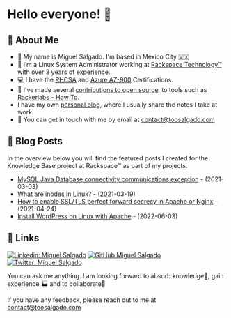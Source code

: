 # Hello everyone! 👋
## 🚀 About Me
- 🤝 My name is Miguel Salgado. I'm based in Mexico City 🇲🇽 
- 🐧 I’m a Linux System Administrator working at [Rackspace Technology™](https://rackspace.com) with over 3 years of experience.
- 💻 I have the [RHCSA](https://rhtapps.redhat.com/certifications/badge/verify/NORT24GFXKLDAFT7MOTYUA5ZYYAEQU3CUPSQX2KSDXT6RW46LQ3T7ULZ55KZZ56SKO7EQ3ETTLYZQ4U5NQYTCNA62RUWOCM34WWBUYQ=) and [Azure AZ-900](https://www.credly.com/badges/59f86187-0289-4e31-83f4-aab5ae1be418) Certifications.
- 🌱 I've made several [contributions to open source](https://github.com/toosalgado18), to tools such as [Rackerlabs - How To](https://github.com/rackerlabs/support-how-to/pulls?q=author%3Atoosalgado18+).
- I have my own [personal blog](http://toosalgado.com), where I usually share the notes I take at work.
- 💬 You can get in touch with me by email at [contact@toosalgado.com](mailto:contact@toosalgado.com) 

## 📖 Blog Posts
In the overview below you will find the featured posts I created for the Knowledge Base project at Rackspace™ as part of my projects. 
<!-- BLOG_START -->
- [MySQL Java Database connectivity communications exception](https://docs.rackspace.com/support/how-to/mysql-java-database-connectivity-communications-exception/) - (2021-03-03)
- [What are inodes in Linux?](https://docs.rackspace.com/support/how-to/what-are-inodes-in-linux//) - (2021-03-19)
- [How to enable SSL/TLS perfect forward secrecy in Apache or Nginx](https://docs.rackspace.com/support/how-to/how-to-enable-SSL-TLS-perfect-forward-secrecy/) - (2021-04-24)
- [Install WordPress on Linux with Apache](https://docs.rackspace.com/support/how-to/install-wordpress-on-linux-with-apache/) - (2022-06-03)
<!-- BLOG_END -->

## 🔗 Links
[![Linkedin: Miguel Salgado](https://img.shields.io/badge/-Miguel_Salgado-blue?style=flat-square&logo=Linkedin&logoColor=white&link=https://www.linkedin.com/in/toosalgado/)](https://www.linkedin.com/in/toosalgado/)
[![GitHub Miguel Salgado](https://img.shields.io/github/followers/toosalgado18?label=follow&style=social)](https://github.com/toosalgado18)
[![Twitter: Miguel Salgado](https://img.shields.io/twitter/follow/toosalgado18?style=social)](https://twitter.com/toosalgado18)

You can ask me anything. I am looking forward to absorb knowledge🧠, gain experience 🏭 and to collaborate🤝

If you have any feedback, please reach out to me at [contact@toosalgado.com](mailto:contact@toosalgado.com) 
